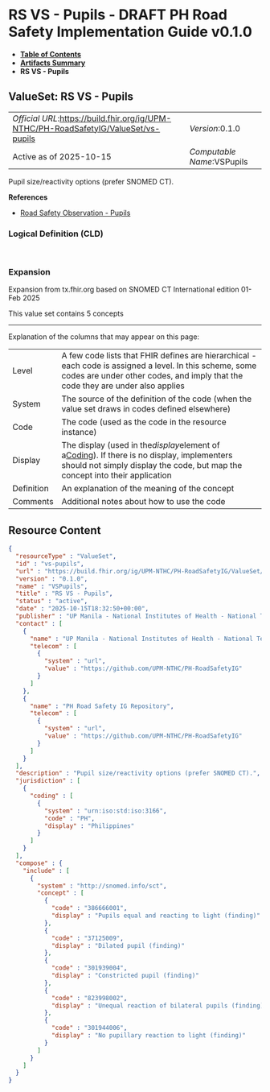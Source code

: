 # RS VS - Pupils - DRAFT PH Road Safety Implementation Guide v0.1.0

* [**Table of Contents**](toc.md)
* [**Artifacts Summary**](artifacts.md)
* **RS VS - Pupils**

## ValueSet: RS VS - Pupils 

| | |
| :--- | :--- |
| *Official URL*:https://build.fhir.org/ig/UPM-NTHC/PH-RoadSafetyIG/ValueSet/vs-pupils | *Version*:0.1.0 |
| Active as of 2025-10-15 | *Computable Name*:VSPupils |

 
Pupil size/reactivity options (prefer SNOMED CT). 

 **References** 

* [Road Safety Observation - Pupils](StructureDefinition-rs-observation-pupils.md)

### Logical Definition (CLD)

 

### Expansion

Expansion from tx.fhir.org based on SNOMED CT International edition 01-Feb 2025

This value set contains 5 concepts

-------

 Explanation of the columns that may appear on this page: 

| | |
| :--- | :--- |
| Level | A few code lists that FHIR defines are hierarchical - each code is assigned a level. In this scheme, some codes are under other codes, and imply that the code they are under also applies |
| System | The source of the definition of the code (when the value set draws in codes defined elsewhere) |
| Code | The code (used as the code in the resource instance) |
| Display | The display (used in the*display*element of a[Coding](http://hl7.org/fhir/R4/datatypes.html#Coding)). If there is no display, implementers should not simply display the code, but map the concept into their application |
| Definition | An explanation of the meaning of the concept |
| Comments | Additional notes about how to use the code |



## Resource Content

```json
{
  "resourceType" : "ValueSet",
  "id" : "vs-pupils",
  "url" : "https://build.fhir.org/ig/UPM-NTHC/PH-RoadSafetyIG/ValueSet/vs-pupils",
  "version" : "0.1.0",
  "name" : "VSPupils",
  "title" : "RS VS - Pupils",
  "status" : "active",
  "date" : "2025-10-15T18:32:50+00:00",
  "publisher" : "UP Manila - National Institutes of Health - National Telehealth Center",
  "contact" : [
    {
      "name" : "UP Manila - National Institutes of Health - National Telehealth Center",
      "telecom" : [
        {
          "system" : "url",
          "value" : "https://github.com/UPM-NTHC/PH-RoadSafetyIG"
        }
      ]
    },
    {
      "name" : "PH Road Safety IG Repository",
      "telecom" : [
        {
          "system" : "url",
          "value" : "https://github.com/UPM-NTHC/PH-RoadSafetyIG"
        }
      ]
    }
  ],
  "description" : "Pupil size/reactivity options (prefer SNOMED CT).",
  "jurisdiction" : [
    {
      "coding" : [
        {
          "system" : "urn:iso:std:iso:3166",
          "code" : "PH",
          "display" : "Philippines"
        }
      ]
    }
  ],
  "compose" : {
    "include" : [
      {
        "system" : "http://snomed.info/sct",
        "concept" : [
          {
            "code" : "386666001",
            "display" : "Pupils equal and reacting to light (finding)"
          },
          {
            "code" : "37125009",
            "display" : "Dilated pupil (finding)"
          },
          {
            "code" : "301939004",
            "display" : "Constricted pupil (finding)"
          },
          {
            "code" : "823998002",
            "display" : "Unequal reaction of bilateral pupils (finding)"
          },
          {
            "code" : "301944006",
            "display" : "No pupillary reaction to light (finding)"
          }
        ]
      }
    ]
  }
}

```
